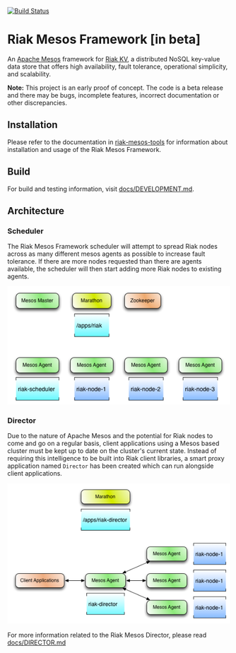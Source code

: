[![Build Status](https://travis-ci.org/basho-labs/riak-mesos.svg?branch=master)](https://travis-ci.org/basho-labs/riak-mesos)

# Riak Mesos Framework [in beta]

An [Apache Mesos](http://mesos.apache.org/) framework for [Riak KV](http://basho.com/products/riak-kv/), a distributed NoSQL key-value data store that offers high availability, fault tolerance, operational simplicity, and scalability.

**Note:** This project is an early proof of concept. The code is a beta release and there may be bugs, incomplete features, incorrect documentation or other discrepancies.

## Installation

Please refer to the documentation in [riak-mesos-tools](https://github.com/basho-labs/riak-mesos-tools) for information about installation and usage of the Riak Mesos Framework.

## Build

For build and testing information, visit [docs/DEVELOPMENT.md](docs/DEVELOPMENT.md).

## Architecture

### Scheduler

The Riak Mesos Framework scheduler will attempt to spread Riak nodes across as many different mesos agents as possible to increase fault tolerance. If there are more nodes requested than there are agents available, the scheduler will then start adding more Riak nodes to existing agents.

![Architecture](docs/riak-mesos-framework-architecture.png)

### Director

Due to the nature of Apache Mesos and the potential for Riak nodes to come and go on a regular basis, client applications using a Mesos based cluster must be kept up to date on the cluster's current state. Instead of requiring this intelligence to be built into Riak client libraries, a smart proxy application named `Director` has been created which can run alongside client applications.

![Director](docs/riak-mesos-director-architecture.png)

For more information related to the Riak Mesos Director, please read [docs/DIRECTOR.md](docs/DIRECTOR.md)
